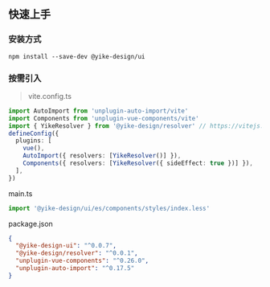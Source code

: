 ## 快速上手

### 安装方式

```
npm install --save-dev @yike-design/ui
```

### 按需引入

> vite.config.ts

```ts
import AutoImport from 'unplugin-auto-import/vite'
import Components from 'unplugin-vue-components/vite'
import { YikeResolver } from '@yike-design/resolver' // https://vitejs.dev/config/ export default
defineConfig({
  plugins: [
    vue(),
    AutoImport({ resolvers: [YikeResolver()] }),
    Components({ resolvers: [YikeResolver({ sideEffect: true })] }),
  ],
})
```

main.ts

```ts
import '@yike-design/ui/es/components/styles/index.less'
```

package.json

```json
{
  "@yike-design-ui": "^0.0.7",
  "@yike-design/resolver": "^0.0.1",
  "unplugin-vue-components": "^0.26.0",
  "unplugin-auto-import": "^0.17.5"
}
```
